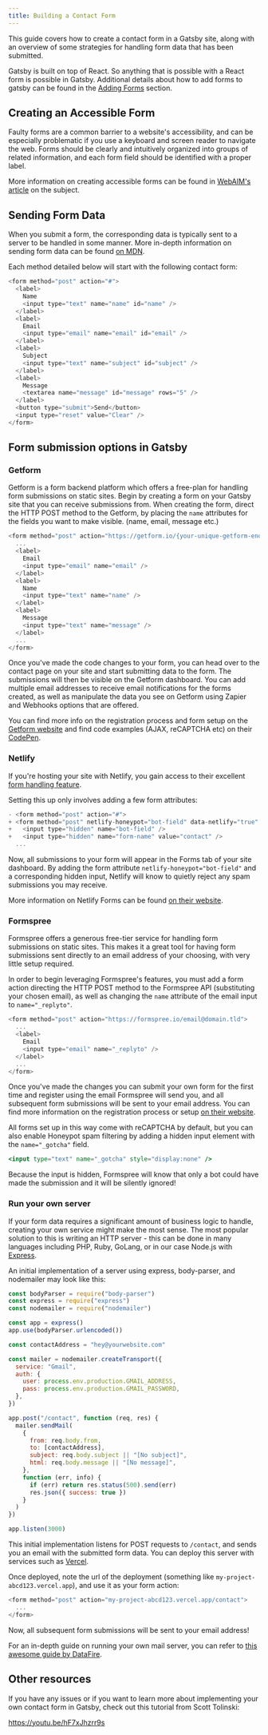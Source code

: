 ```yaml
---
title: Building a Contact Form
---
```


This guide covers how to create a contact form in a Gatsby site, along with an overview of some strategies for handling form data that has been submitted.

Gatsby is built on top of React. So anything that is possible with a React form is possible in Gatsby. Additional details about how to add forms to gatsby can be found in the [Adding Forms](/docs/adding-forms/) section.

## Creating an Accessible Form

Faulty forms are a common barrier to a website's accessibility, and can be especially problematic if you use a keyboard and screen reader to navigate the web. Forms should be clearly and intuitively organized into groups of related information, and each form field should be identified with a proper label.

More information on creating accessible forms can be found in [WebAIM's article](https://webaim.org/techniques/forms/) on the subject.

## Sending Form Data

When you submit a form, the corresponding data is typically sent to a server to be handled in some manner. More in-depth information on sending form data can be found [on MDN](https://developer.mozilla.org/en-US/docs/Learn/HTML/Forms/Sending_and_retrieving_form_data).

Each method detailed below will start with the following contact form:

```jsx:title=src/pages/contact.js
<form method="post" action="#">
  <label>
    Name
    <input type="text" name="name" id="name" />
  </label>
  <label>
    Email
    <input type="email" name="email" id="email" />
  </label>
  <label>
    Subject
    <input type="text" name="subject" id="subject" />
  </label>
  <label>
    Message
    <textarea name="message" id="message" rows="5" />
  </label>
  <button type="submit">Send</button>
  <input type="reset" value="Clear" />
</form>
```

## Form submission options in Gatsby

### Getform

Getform is a form backend platform which offers a free-plan for handling form submissions on static sites. Begin by creating a form on your Gatsby site that you can receive submissions from. When creating the form, direct the HTTP POST method to the Getform, by placing the `name` attributes for the fields you want to make visible. (name, email, message etc.)

```jsx:title=src/pages/contact.js
<form method="post" action="https://getform.io/{your-unique-getform-endpoint}">
  ...
  <label>
    Email
    <input type="email" name="email" />
  </label>
  <label>
    Name
    <input type="text" name="name" />
  </label>
  <label>
    Message
    <input type="text" name="message" />
  </label>
  ...
</form>
```

Once you've made the code changes to your form, you can head over to the contact page on your site and start submitting data to the form. The submissions will then be visible on the Getform dashboard. You can add multiple email addresses to receive email notifications for the forms created, as well as manipulate the data you see on Getform using Zapier and Webhooks options that are offered.

You can find more info on the registration process and form setup on the [Getform website](https://getform.io/) and find code examples (AJAX, reCAPTCHA etc) on their [CodePen](https://codepen.io/getform).

### Netlify

If you're hosting your site with Netlify, you gain access to their excellent [form handling feature](https://www.netlify.com/docs/form-handling/).

Setting this up only involves adding a few form attributes:

```diff:title=src/pages/contact.js
- <form method="post" action="#">
+ <form method="post" netlify-honeypot="bot-field" data-netlify="true" name="contact">
+   <input type="hidden" name="bot-field" />
+   <input type="hidden" name="form-name" value="contact" />
  ...
```

Now, all submissions to your form will appear in the Forms tab of your site dashboard. By adding the form attribute `netlify-honeypot="bot-field"` and a corresponding hidden input, Netlify will know to quietly reject any spam submissions you may receive.

More information on Netlify Forms can be found [on their website](https://www.netlify.com/docs/form-handling/).

### Formspree

Formspree offers a generous free-tier service for handling form submissions on static sites. This makes it a great tool for having form submissions sent directly to an email address of your choosing, with very little setup required.

In order to begin leveraging Formspree's features, you must add a form action directing the HTTP POST method to the Formspree API (substituting your chosen email), as well as changing the `name` attribute of the email input to `name="_replyto"`.

```jsx:title=src/pages/contact.js
<form method="post" action="https://formspree.io/email@domain.tld">
  ...
  <label>
    Email
    <input type="email" name="_replyto" />
  </label>
  ...
</form>
```

Once you've made the changes you can submit your own form for the first time and register using the email Formspree will send you, and all subsequent form submissions will be sent to your email address. You can find more information on the registration process or setup [on their website](https://formspree.io/).

All forms set up in this way come with reCAPTCHA by default, but you can also enable Honeypot spam filtering by adding a hidden input element with the `name="_gotcha"` field.

```jsx
<input type="text" name="_gotcha" style="display:none" />
```

Because the input is hidden, Formspree will know that only a bot could have made the submission and it will be silently ignored!

### Run your own server

If your form data requires a significant amount of business logic to handle, creating your own service might make the most sense. The most popular solution to this is writing an HTTP server - this can be done in many languages including PHP, Ruby, GoLang, or in our case Node.js with [Express](https://expressjs.com/).

An initial implementation of a server using express, body-parser, and nodemailer may look like this:

```javascript:title=handleForm.js
const bodyParser = require("body-parser")
const express = require("express")
const nodemailer = require("nodemailer")

const app = express()
app.use(bodyParser.urlencoded())

const contactAddress = "hey@yourwebsite.com"

const mailer = nodemailer.createTransport({
  service: "Gmail",
  auth: {
    user: process.env.production.GMAIL_ADDRESS,
    pass: process.env.production.GMAIL_PASSWORD,
  },
})

app.post("/contact", function (req, res) {
  mailer.sendMail(
    {
      from: req.body.from,
      to: [contactAddress],
      subject: req.body.subject || "[No subject]",
      html: req.body.message || "[No message]",
    },
    function (err, info) {
      if (err) return res.status(500).send(err)
      res.json({ success: true })
    }
  )
})

app.listen(3000)
```

This initial implementation listens for POST requests to `/contact`, and sends you an email with the submitted form data. You can deploy this server with services such as [Vercel](https://vercel.com/home).

Once deployed, note the url of the deployment (something like `my-project-abcd123.vercel.app`), and use it as your form action:

```jsx:title=src/pages/contact.js
<form method="post" action="my-project-abcd123.vercel.app/contact">
  ...
</form>
```

Now, all subsequent form submissions will be sent to your email address!

For an in-depth guide on running your own mail server, you can refer to [this awesome guide by DataFire](https://medium.com/datafire-io/simple-backends-four-ways-to-implement-a-contact-us-form-on-a-static-website-10fc430984a4).

## Other resources

If you have any issues or if you want to learn more about implementing your own contact form in Gatsby, check out this tutorial from Scott Tolinski:

https://youtu.be/hF7xJhzrr9s
